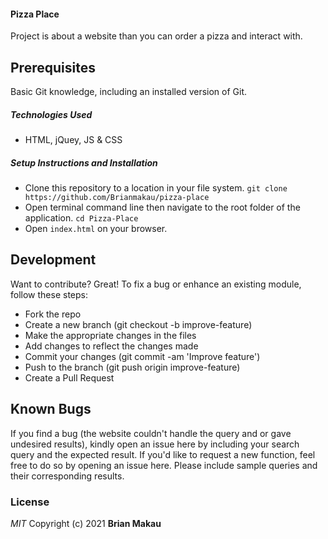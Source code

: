 #### Pizza Place ####
Project is about a website than you can order a pizza and interact with.
## Prerequisites
Basic Git knowledge, including an installed version of Git.
##### Technologies Used
- HTML, jQuey, JS & CSS
##### Setup Instructions and Installation
- Clone this repository to a location in your file system. `git clone https://github.com/Brianmakau/pizza-place`
- Open terminal command line then navigate to the root folder of the application. `cd Pizza-Place`
- Open `index.html` on your browser.
## Development
Want to contribute? Great!
To fix a bug or enhance an existing module, follow these steps:
- Fork the repo
- Create a new branch (git checkout -b improve-feature)
- Make the appropriate changes in the files
- Add changes to reflect the changes made
- Commit your changes (git commit -am 'Improve feature')
- Push to the branch (git push origin improve-feature)
- Create a Pull Request
## Known Bugs
If you find a bug (the website couldn't handle the query and or gave undesired results), kindly open an issue here by including your search query and the expected result.
If you'd like to request a new function, feel free to do so by opening an issue here. Please include sample queries and their corresponding results.
### License
*MIT*
Copyright (c) 2021 **Brian Makau**
